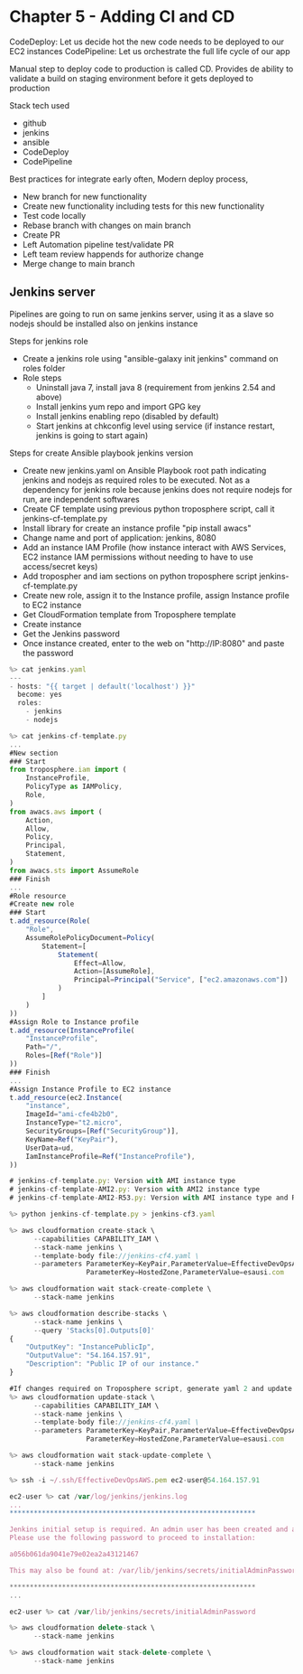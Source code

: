 # Chapter 5 - Adding CI and CD

CodeDeploy: Let us decide hot the new code needs to be deployed to our EC2 instances
CodePipeline: Let us orchestrate the full life cycle of our app

Manual step to deploy code to production is called CD. Provides de ability to validate a build on staging environment before it gets deployed to production

Stack tech used
- github
- jenkins
- ansible
- CodeDeploy
- CodePipeline

Best practices for integrate early often, Modern deploy process,
- New branch for new functionality
- Create new functionality including tests for this new functionality
- Test code locally
- Rebase branch with changes on main branch
- Create PR
- Left Automation pipeline test/validate PR
- Left team review happends for authorize change
- Merge change to main branch

## Jenkins server
Pipelines are going to run on same jenkins server, using it as a slave so nodejs should be installed also on jenkins instance

Steps for jenkins role
- Create a jenkins role using "ansible-galaxy init jenkins" command on roles folder
- Role steps
  - Uninstall java 7, install java 8 (requirement from jenkins 2.54 and above)
  - Install jenkins yum repo and import GPG key
  - Install jenkins enabling repo (disabled by default)
  - Start jenkins at chkconfig level using service (if instance restart, jenkins is going to start again)

Steps for create Ansible playbook jenkins version
- Create new jenkins.yaml on Ansible Playbook root path indicating jenkins and nodejs as required roles to be executed. Not as a dependency for jenkins role because jenkins does not require nodejs for run, are independent softwares
- Create CF template using previous python troposphere script, call it jenkins-cf-template.py
- Install library for create an instance profile "pip install awacs"
- Change name and port of application: jenkins, 8080
- Add an instance IAM Profile (how instance interact with AWS Services, EC2 instance IAM permissions without needing to have to use access/secret keys)
- Add tropospher and iam sections on python troposphere script jenkins-cf-template.py
- Create new role, assign it to the Instance profile, assign Instance profile to EC2 instance
- Get CloudFormation template from Troposphere template
- Create instance 
- Get the Jenkins password 
- Once instance created, enter to the web on "http://IP:8080" and paste the password

```js
%> cat jenkins.yaml
---
- hosts: "{{ target | default('localhost') }}"
  become: yes
  roles:
    - jenkins
    - nodejs

%> cat jenkins-cf-template.py 
...
#New section
### Start
from troposphere.iam import (
    InstanceProfile,
    PolicyType as IAMPolicy,
    Role,
)
from awacs.aws import (
    Action,
    Allow,
    Policy,
    Principal,
    Statement,
)
from awacs.sts import AssumeRole
### Finish
...
#Role resource
#Create new role
### Start
t.add_resource(Role(
    "Role",
    AssumeRolePolicyDocument=Policy(
        Statement=[
            Statement(
                Effect=Allow,
                Action=[AssumeRole],
                Principal=Principal("Service", ["ec2.amazonaws.com"])
            )
        ]
    )
))
#Assign Role to Instance profile
t.add_resource(InstanceProfile(
    "InstanceProfile",
    Path="/",
    Roles=[Ref("Role")]
))
### Finish
...
#Assign Instance Profile to EC2 instance
t.add_resource(ec2.Instance(
    "instance",
    ImageId="ami-cfe4b2b0",
    InstanceType="t2.micro",
    SecurityGroups=[Ref("SecurityGroup")],
    KeyName=Ref("KeyPair"),
    UserData=ud,
    IamInstanceProfile=Ref("InstanceProfile"),
))

# jenkins-cf-template.py: Version with AMI instance type
# jenkins-cf-template-AMI2.py: Version with AMI2 instance type
# jenkins-cf-template-AMI2-R53.py: Version with AMI instance type and Route53 DNS record

%> python jenkins-cf-template.py > jenkins-cf3.yaml

%> aws cloudformation create-stack \
      --capabilities CAPABILITY_IAM \
      --stack-name jenkins \
      --template-body file://jenkins-cf4.yaml \
      --parameters ParameterKey=KeyPair,ParameterValue=EffectiveDevOpsAWS \
                   ParameterKey=HostedZone,ParameterValue=esausi.com

%> aws cloudformation wait stack-create-complete \
      --stack-name jenkins

%> aws cloudformation describe-stacks \
      --stack-name jenkins \
      --query 'Stacks[0].Outputs[0]'
{
    "OutputKey": "InstancePublicIp",
    "OutputValue": "54.164.157.91",
    "Description": "Public IP of our instance."
}

#If changes required on Troposphere script, generate yaml 2 and update stack
%> aws cloudformation update-stack \
      --capabilities CAPABILITY_IAM \
      --stack-name jenkins \
      --template-body file://jenkins-cf4.yaml \
      --parameters ParameterKey=KeyPair,ParameterValue=EffectiveDevOpsAWS \
                   ParameterKey=HostedZone,ParameterValue=esausi.com

%> aws cloudformation wait stack-update-complete \
      --stack-name jenkins

%> ssh -i ~/.ssh/EffectiveDevOpsAWS.pem ec2-user@54.164.157.91

ec2-user %> cat /var/log/jenkins/jenkins.log
...
*************************************************************

Jenkins initial setup is required. An admin user has been created and a password generated.
Please use the following password to proceed to installation:

a056b061da9041e79e02ea2a43121467

This may also be found at: /var/lib/jenkins/secrets/initialAdminPassword

*************************************************************
...

ec2-user %> cat /var/lib/jenkins/secrets/initialAdminPassword

%> aws cloudformation delete-stack \
      --stack-name jenkins 

%> aws cloudformation wait stack-delete-complete \
      --stack-name jenkins

```


